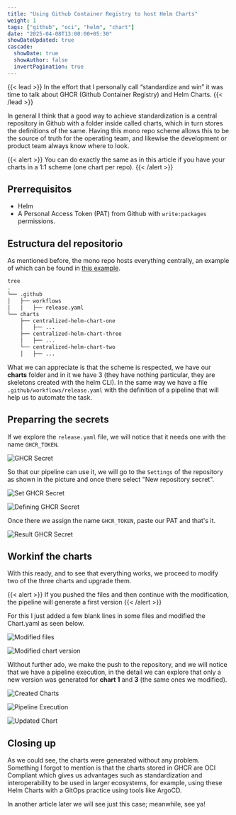 ```yaml
---
title: "Using Github Container Registry to host Helm Charts"
weight: 1
tags: ["github", "oci", "helm", "chart"]
date: "2025-04-08T13:00:00+05:30"
showDateUpdated: true
cascade:
  showDate: true
  showAuthor: false
  invertPagination: true
---
```


{{< lead >}}
In the effort that I personally call “standardize and win” it was time to talk about GHCR (Github Container Registry) and Helm Charts.
{{< /lead >}}

In general I think that a good way to achieve standardization is a central repository in Github with a folder inside called charts, which in turn stores the definitions of the same. Having this mono repo scheme allows this to be the source of truth for the operating team, and likewise the development or product team always know where to look.

{{< alert >}} You can do exactly the same as in this article if you have your charts in a 1:1 scheme (one chart per repo). {{< /alert >}}


## Prerrequisitos
- Helm
- A Personal Access Token (PAT) from Github with `write:packages` permissions.

## Estructura del repositorio
As mentioned before, the mono repo hosts everything centrally, an example of which can be found in [this example](https://github.com/ElPoshoX/centralized-helm-charts).

````bash
tree
.
└── .github
│   ├── workflows
│   │   ├── release.yaml
└── charts
    ├── centralized-helm-chart-one
    │   ├── ...
    ├── centralized-helm-chart-three
    │   ├── ...
    └── centralized-helm-chart-two
    │   ├── ...
````

What we can appreciate is that the scheme is respected, we have our **charts** folder and in it we have 3 (they have nothing particular, they are skeletons created with the helm CLI).
In the same way we have a file `.github/workflows/release.yaml` with the definition of a pipeline that will help us to automate the task.

## Preparring the secrets
If we explore the `release.yaml` file, we will notice that it needs one with the name `GHCR_TOKEN`.

![GHCR Secret](ghcr_secret.png "Secret for Github Container Registry")

So that our pipeline can use it, we will go to the `Settings` of the repository as shown in the picture and once there select "New repository secret".


![Set GHCR Secret](set_secret.png "Creating secret for GHCR")

![Defining GHCR Secret](define_secret.png "Defining secret for GHCR")

Once there we assign the name `GHCR_TOKEN`, paste our PAT and that's it.

![Result GHCR Secret](result_secret.png "Secreto for GHCR ready")


## Workinf the charts
With this ready, and to see that everything works, we proceed to modify two of the three charts and upgrade them.

{{< alert >}} If you pushed the files and then continue with the modification, the pipeline will generate a first version {{< /alert >}}

For this I just added a few blank lines in some files and modified the Chart.yaml as seen below.

![Modified files](git_status.png "Modified files")

![Modified chart version](updated_chart.png "Bumping chart version")


Without further ado, we make the push to the repository, and we will notice that we have a pipeline execution, in the detail we can explore that only a new version was generated for **chart 1** and **3** (the same ones we modified).

![Created Charts](created_charts.png "Charts created by pipeline (initial version)")

![Pipeline Execution](pipeline_execution.png "Pipeline modifying modified charts")

![Updated Chart](new_version_result_charts.png "Modified Charts (1 and 3)")


## Closing up
As we could see, the charts were generated without any problem. Something I forgot to mention is that the charts stored in GHCR are OCI Compliant which gives us advantages such as standardization and interoperability to be used in larger ecosystems, for example, using these Helm Charts with a GitOps practice using tools like ArgoCD.

In another article later we will see just this case; meanwhile, see ya!